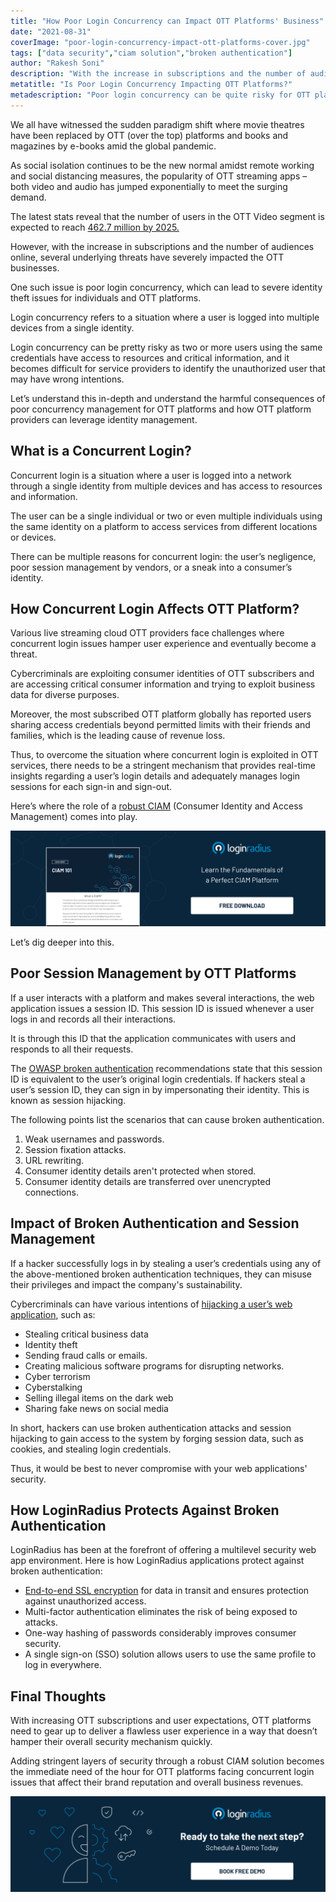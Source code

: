 ```yaml
---
title: "How Poor Login Concurrency can Impact OTT Platforms' Business"
date: "2021-08-31"
coverImage: "poor-login-concurrency-impact-ott-platforms-cover.jpg"
tags: ["data security","ciam solution","broken authentication"]
author: "Rakesh Soni"
description: "With the increase in subscriptions and the number of audiences online, several underlying threats have severely impacted the OTT businesses. One such issue is poor login concurrency. Learn how login concurrency is affecting OTT platforms and how they can overcome this dilemma."
metatitle: "Is Poor Login Concurrency Impacting OTT Platforms?"
metadescription: "Poor login concurrency can be quite risky for OTT platforms seeking substantial growth coupled with security. Let’s learn how it impacts OTT platforms."
---
```


We all have witnessed the sudden paradigm shift where movie theatres have been replaced by OTT (over the top) platforms and books and magazines by e-books amid the global pandemic. 

As social isolation continues to be the new normal amidst remote working and social distancing measures, the popularity of OTT streaming apps – both video and audio has jumped exponentially to meet the surging demand. 

The latest stats reveal that the number of users in the OTT Video segment is expected to reach [462.7 million by 2025.](https://www.statista.com/outlook/amo/media/tv-video/ott-video/india)

However, with the increase in subscriptions and the number of audiences online, several underlying threats have severely impacted the OTT businesses. 

One such issue is poor login concurrency, which can lead to severe identity theft issues for individuals and OTT platforms. 

Login concurrency refers to a situation where a user is logged into multiple devices from a single identity. 

Login concurrency can be pretty risky as two or more users using the same credentials have access to resources and critical information, and it becomes difficult for service providers to identify the unauthorized user that may have wrong intentions. 

Let’s understand this in-depth and understand the harmful consequences of poor concurrency management for OTT platforms and how OTT platform providers can leverage identity management. 


## What is a Concurrent Login?

Concurrent login is a situation where a user is logged into a network through a single identity from multiple devices and has access to resources and information. 

The user can be a single individual or two or even multiple individuals using the same identity on a platform to access services from different locations or devices. 

There can be multiple reasons for concurrent login: the user’s negligence, poor session management by vendors, or a sneak into a consumer’s identity. 


## How Concurrent Login Affects OTT Platform? 

Various live streaming cloud OTT providers face challenges where concurrent login issues hamper user experience and eventually become a threat. 

Cybercriminals are exploiting consumer identities of OTT subscribers and are accessing critical consumer information and trying to exploit business data for diverse purposes. 

Moreover, the most subscribed OTT platform globally has reported users sharing access credentials beyond permitted limits with their friends and families, which is the leading cause of revenue loss. 

Thus, to overcome the situation where concurrent login is exploited in OTT services, there needs to be a stringent mechanism that provides real-time insights regarding a user’s login details and adequately manages login sessions for each sign-in and sign-out. 

Here’s where the role of a [robust CIAM](https://www.loginradius.com/)  (Consumer Identity and Access Management) comes into play. 

[![DS-CIAM](DS-CIAM101.png)](https://www.loginradius.com/resource/ciam-101/)

Let’s dig deeper into this. 


## Poor Session Management by OTT Platforms 

If a user interacts with a platform and makes several interactions, the web application issues a session ID. This session ID is issued whenever a user logs in and records all their interactions.

It is through this ID that the application communicates with users and responds to all their requests.

The [OWASP broken authentication](https://www.loginradius.com/resource/owasp-top-10-web-application-vulnerabilities-list-for-every-developer/) recommendations state that this session ID is equivalent to the user’s original login credentials. If hackers steal a user’s session ID, they can sign in by impersonating their identity. This is known as session hijacking.

The following points list the scenarios that can cause broken authentication.

1. Weak usernames and passwords.
2. Session fixation attacks.
3. URL rewriting.
4. Consumer identity details aren't protected when stored.
5. Consumer identity details are transferred over unencrypted connections.


## Impact of Broken Authentication and Session Management

If a hacker successfully logs in by stealing a user’s credentials using any of the above-mentioned broken authentication techniques, they can misuse their privileges and impact the company's sustainability.

Cybercriminals can have various intentions of [hijacking a user’s web application](https://www.loginradius.com/blog/identity/2021/01/7-web-app-sec-threats/), such as:

* Stealing critical business data
* Identity theft
* Sending fraud calls or emails.
* Creating malicious software programs for disrupting networks.
* Cyber terrorism
* Cyberstalking
* Selling illegal items on the dark web
* Sharing fake news on social media

In short, hackers can use broken authentication attacks and session hijacking to gain access to the system by forging session data, such as cookies, and stealing login credentials.

Thus, it would be best to never compromise with your web applications' security.

## How LoginRadius Protects Against Broken Authentication

LoginRadius has been at the forefront of offering a multilevel security web app environment. Here is how LoginRadius applications protect against broken authentication:

* [End-to-end SSL encryption](https://www.loginradius.com/blog/engineering/lets-encrypt-with-ssl-certificates/) for data in transit and ensures protection against unauthorized access.
* Multi-factor authentication eliminates the risk of being exposed to attacks.
* One-way hashing of passwords considerably improves consumer security.
* A single sign-on (SSO) solution allows users to use the same profile to log in everywhere.

## Final Thoughts 

With increasing OTT subscriptions and user expectations, OTT platforms need to gear up to deliver a flawless user experience in a way that doesn’t hamper their overall security mechanism quickly.

Adding stringent layers of security through a robust CIAM solution becomes the immediate need of the hour for OTT platforms facing concurrent login issues that affect their brand reputation and overall business revenues.  


[![book-a-free-demo-loginradius](Book-a-free-demo-request-1024x310.png)](https://www.loginradius.com/contact-us?utm_source=blog&utm_medium=web&utm_campaign=poor-login-concurrency-impact-ott-platforms)
